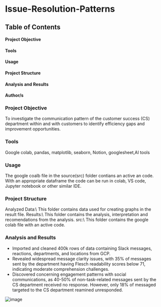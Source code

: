 # Issue-Resolution-Patterns

## Table of Contents

#### Project Objective
#### Tools
#### Usage
#### Project Structure
#### Analysis and Results
#### Author/s 

### Project Objective
To investigate the communication pattern of the customer success (CS) department within and with customers to identify efficiency gaps and improvement opportunities.

### Tools
Google colab, pandas, matplotlib, seaborn, Notion, googlesheet,AI tools

### Usage
The google coalb file in the source(src) folder contians an active an code. With an appropriate dataframe the code can be run in colab, VS code, Jupyter notebook or other similar IDE. 

### Project Structure
Analyzed Data:\ This folder contains data used for creating graphs in the result file. 
Results:\ This folder contains the analysis, interpretation and recomendations from the analysis.
src:\ This folder contains the google colab file with an active code.

### Analysis and Results
* Imported and cleaned 400k rows of data containing Slack messages, reactions, departments, and locations from GCP.
* Revealed widespread message clarity issues, with 35% of messages sent by the department having Flesch readability scores below 71, indicating moderate comprehension challenges.
* Discovered concerning engagement patterns with social communications, as 40-50% of non-task-related messages sent by the CS department received no response. However, only 18% of messaged targeted to the CS department reamined unresponded.
   
![image](https://github.com/user-attachments/assets/fd57b089-1273-48ad-9841-e5849f5427f7)


















